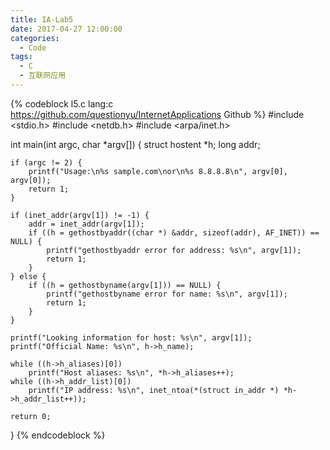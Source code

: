 ```yaml
---
title: IA-Lab5
date: 2017-04-27 12:00:00
categories:
  - Code
tags:
  - C
  - 互联网应用
---
```


{% codeblock l5.c lang:c https://github.com/questionyu/InternetApplications Github %}
#include <stdio.h>
#include <netdb.h>
#include <arpa/inet.h>

int main(int argc, char *argv[]) {
	struct hostent *h;
	long addr;

	if (argc != 2) {
		printf("Usage:\n%s sample.com\nor\n%s 8.8.8.8\n", argv[0], argv[0]);
		return 1;
	}

	if (inet_addr(argv[1]) != -1) {
		addr = inet_addr(argv[1]);
		if ((h = gethostbyaddr((char *) &addr, sizeof(addr), AF_INET)) == NULL) {
			printf("gethostbyaddr error for address: %s\n", argv[1]);
			return 1;
		}
	} else {
		if ((h = gethostbyname(argv[1])) == NULL) {
			printf("gethostbyname error for name: %s\n", argv[1]);
			return 1;
		}
	}

	printf("Looking information for host: %s\n", argv[1]);
	printf("Official Name: %s\n", h->h_name);

	while ((h->h_aliases)[0])
		printf("Host aliases: %s\n", *h->h_aliases++);
	while ((h->h_addr_list)[0])
		printf("IP address: %s\n", inet_ntoa(*(struct in_addr *) *h->h_addr_list++));

	return 0;
}
{% endcodeblock %}
